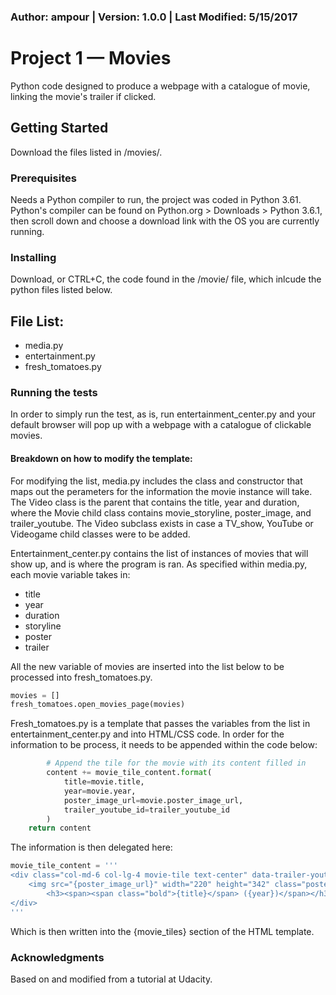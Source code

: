 ### Author: ampour | Version: 1.0.0 | Last Modified: 5/15/2017

# Project 1 — Movies 
Python code designed to produce a webpage with a catalogue of movie, linking the movie's trailer if clicked.

## Getting Started
Download the files listed in /movies/.

### Prerequisites
Needs a Python compiler to run, the project was coded in Python 3.61. Python's compiler can be found on Python.org > Downloads > Python 3.6.1, then scroll down and choose a download link with the OS you are currently running.


### Installing
Download, or CTRL+C, the code found in the /movie/ file, which inlcude the python files listed below. 

File List:
-------
* media.py
* entertainment.py
* fresh_tomatoes.py

### Running the tests
In order to simply run the test, as is, run entertainment_center.py and your default browser will pop up with a webpage with a catalogue of clickable movies. 

#### Breakdown on how to modify the template:
For modifying the list, media.py includes the class and constructor that maps out the perameters for the information the movie instance will take. The Video class is the parent that contains the title, year and duration, where the Movie child class contains movie_storyline, poster_image, and trailer_youtube. The Video subclass exists in case a TV_show, YouTube or Videogame child classes were to be added. 

Entertainment_center.py contains the list of instances of movies that will show up, and is where the program is ran. As specified within media.py, each movie variable takes in: 

* title
* year
* duration
* storyline
* poster
* trailer

All the new variable of movies are inserted into the list below to be processed into fresh_tomatoes.py.
```python
movies = []
fresh_tomatoes.open_movies_page(movies)
```

Fresh_tomatoes.py is a template that passes the variables from the list in entertainment_center.py and into HTML/CSS code. In order for the information to be process, it needs to be appended within the code below:

```python
        # Append the tile for the movie with its content filled in
        content += movie_tile_content.format(
            title=movie.title,
            year=movie.year,
            poster_image_url=movie.poster_image_url,
            trailer_youtube_id=trailer_youtube_id
        )
    return content
```

The information is then delegated here:

```python
movie_tile_content = '''
<div class="col-md-6 col-lg-4 movie-tile text-center" data-trailer-youtube-id="{trailer_youtube_id}" data-toggle="modal" data-target="#trailer">
    <img src="{poster_image_url}" width="220" height="342" class="poster">
        <h3><span><span class="bold">{title}</span> ({year})</span></h3>
</div>
'''
```
Which is then written into the {movie_tiles} section of the HTML template.

### Acknowledgments
Based on and modified from a tutorial at Udacity.


